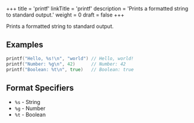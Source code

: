 +++
title = 'printf'
linkTitle = 'printf'
description = 'Prints a formatted string to standard output.'
weight = 0
draft = false
+++

Prints a formatted string to standard output.

## Examples

```go
printf("Hello, %s!\n", "world") // Hello, world!
printf("Number: %g\n", 42)      // Number: 42
printf("Boolean: %t\n", true)   // Boolean: true
```

## Format Specifiers

- `%s` - String
- `%g` - Number
- `%t` - Boolean
